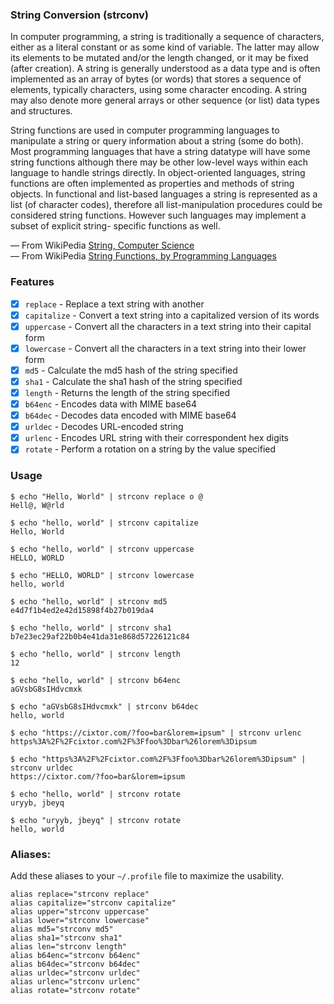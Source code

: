 ### String Conversion (strconv)

In computer programming, a string is traditionally a sequence of characters, either as a literal constant or as some kind of variable. The latter may allow its elements to be mutated and/or the length changed, or it may be fixed (after creation). A string is generally understood as a data type and is often implemented as an array of bytes (or words) that stores a sequence of elements, typically characters, using some character encoding. A string may also denote more general arrays or other sequence (or list) data types and structures.

String functions are used in computer programming languages to manipulate a string or query information about a string (some do both). Most programming languages that have a string datatype will have some string functions although there may be other low-level ways within each language to handle strings directly. In object-oriented languages, string functions are often implemented as properties and methods of string objects. In functional and list-based languages a string is represented as a list (of character codes), therefore all list-manipulation procedures could be considered string functions. However such languages may implement a subset of explicit string- specific functions as well.

— From WikiPedia [String, Computer Science](http://en.wikipedia.org/wiki/String_%28computer_science%29)  
— From WikiPedia [String Functions, by Programming Languages](http://en.wikipedia.org/wiki/String_functions)

### Features

- [x] `replace` - Replace a text string with another
- [x] `capitalize` - Convert a text string into a capitalized version of its words
- [x] `uppercase` - Convert all the characters in a text string into their capital form
- [x] `lowercase` - Convert all the characters in a text string into their lower form
- [x] `md5` - Calculate the md5 hash of the string specified
- [x] `sha1` - Calculate the sha1 hash of the string specified
- [x] `length` - Returns the length of the string specified
- [x] `b64enc` - Encodes data with MIME base64
- [x] `b64dec` - Decodes data encoded with MIME base64
- [x] `urldec` - Decodes URL-encoded string
- [x] `urlenc` - Encodes URL string with their correspondent hex digits
- [x] `rotate` - Perform a rotation on a string by the value specified

### Usage

```shell
$ echo "Hello, World" | strconv replace o @
Hell@, W@rld

$ echo "hello, world" | strconv capitalize
Hello, World

$ echo "hello, world" | strconv uppercase
HELLO, WORLD

$ echo "HELLO, WORLD" | strconv lowercase
hello, world

$ echo "hello, world" | strconv md5
e4d7f1b4ed2e42d15898f4b27b019da4

$ echo "hello, world" | strconv sha1
b7e23ec29af22b0b4e41da31e868d57226121c84

$ echo "hello, world" | strconv length
12

$ echo "hello, world" | strconv b64enc
aGVsbG8sIHdvcmxk

$ echo "aGVsbG8sIHdvcmxk" | strconv b64dec
hello, world

$ echo "https://cixtor.com/?foo=bar&lorem=ipsum" | strconv urlenc
https%3A%2F%2Fcixtor.com%2F%3Ffoo%3Dbar%26lorem%3Dipsum

$ echo "https%3A%2F%2Fcixtor.com%2F%3Ffoo%3Dbar%26lorem%3Dipsum" | strconv urldec
https://cixtor.com/?foo=bar&lorem=ipsum

$ echo "hello, world" | strconv rotate
uryyb, jbeyq

$ echo "uryyb, jbeyq" | strconv rotate
hello, world
```

### Aliases:

Add these aliases to your `~/.profile` file to maximize the usability.

```shell
alias replace="strconv replace"
alias capitalize="strconv capitalize"
alias upper="strconv uppercase"
alias lower="strconv lowercase"
alias md5="strconv md5"
alias sha1="strconv sha1"
alias len="strconv length"
alias b64enc="strconv b64enc"
alias b64dec="strconv b64dec"
alias urldec="strconv urldec"
alias urlenc="strconv urlenc"
alias rotate="strconv rotate"
```
